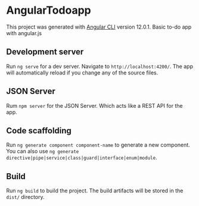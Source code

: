 # AngularTodoapp

This project was generated with [Angular CLI](https://github.com/angular/angular-cli) version 12.0.1.
Basic to-do app with angular.js

## Development server

Run `ng serve` for a dev server. Navigate to `http://localhost:4200/`. The app will automatically reload if you change any of the source files.

## JSON Server
Rum `npm server` for the JSON Server. Which acts like a REST API for the app.
## Code scaffolding

Run `ng generate component component-name` to generate a new component. You can also use `ng generate directive|pipe|service|class|guard|interface|enum|module`.

## Build

Run `ng build` to build the project. The build artifacts will be stored in the `dist/` directory.


